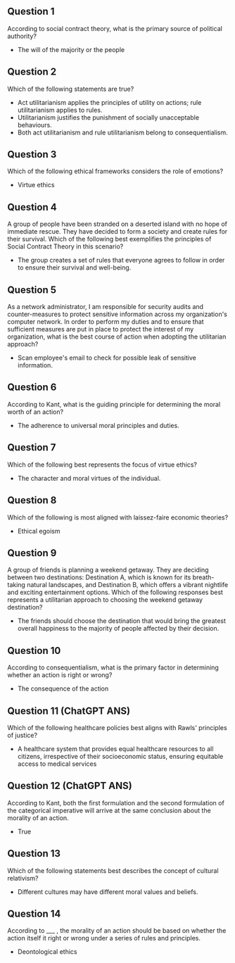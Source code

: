 ## Question 1
According to social contract theory, what is the primary source of political authority?
- The will of the majority or the people

## Question 2
Which of the following statements are true?
- Act utilitarianism applies the principles of utility on actions; rule utilitarianism applies to rules.
- Utilitarianism justifies the punishment of socially unacceptable behaviours.
- Both act utilitarianism and rule utilitarianism belong to consequentialism.

## Question 3
Which of the following ethical frameworks considers the role of emotions?
- Virtue ethics

## Question 4
A group of people have been stranded on a deserted island with no hope of immediate rescue. They have decided to form a society and create rules for their survival. Which of the following best exemplifies the principles of Social Contract Theory in this scenario?
- The group creates a set of rules that everyone agrees to follow in order to ensure their survival and well-being.

## Question 5
As a network administrator, I am responsible for security audits and counter-measures to protect sensitive information across my organization's computer network. In order to perform my duties and to ensure that sufficient measures are put in place to protect the interest of my organization, what is the best course of action when adopting the utilitarian approach?
- Scan employee's email to check for possible leak of sensitive information.

## Question 6
According to Kant, what is the guiding principle for determining the moral worth of an action?
- The adherence to universal moral principles and duties.

## Question 7
Which of the following best represents the focus of virtue ethics?
- The character and moral virtues of the individual.

## Question 8
Which of the following is most aligned with laissez-faire economic theories?
- Ethical egoism

## Question 9
A group of friends is planning a weekend getaway. They are deciding between two destinations: Destination A, which is known for its breath-taking natural landscapes, and Destination B, which offers a vibrant nightlife and exciting entertainment options. Which of the following responses best represents a utilitarian approach to choosing the weekend getaway destination?
- The friends should choose the destination that would bring the greatest overall happiness to the majority of people affected by their decision.

## Question 10
According to consequentialism, what is the primary factor in determining whether an action is right or wrong?
- The consequence of the action

## Question 11 (ChatGPT ANS)
Which of the following healthcare policies best aligns with Rawls' principles of justice?
- A healthcare system that provides equal healthcare resources to all citizens, irrespective of their socioeconomic status,  ensuring equitable access to medical services

## Question 12 (ChatGPT ANS)
According to Kant, both the first formulation and the second formulation of the categorical imperative will arrive at the same conclusion about the morality of an action.
- True

## Question 13
Which of the following statements best describes the concept of cultural relativism?
- Different cultures may have different moral values and beliefs.

## Question 14
According to ___ , the morality of an action should be based on whether the action itself it right or wrong under a series of rules and principles.
- Deontological ethics